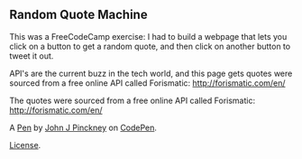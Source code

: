 Random Quote Machine
--------------------
This was a FreeCodeCamp exercise:  I had to  build a webpage that lets you click on a button to get a random quote, and then click on another button to tweet it out. 

API's are the current buzz in the tech world, and this page gets quotes were sourced from a free online API called Forismatic:  http://forismatic.com/en/

The quotes were sourced from a free online API called Forismatic: http://forismatic.com/en/
  




A [Pen](https://codepen.io/pinckneyjjp/pen/BQJmLJ) by [John J Pinckney](https://codepen.io/pinckneyjjp) on [CodePen](https://codepen.io).

[License](https://codepen.io/pinckneyjjp/pen/BQJmLJ/license).